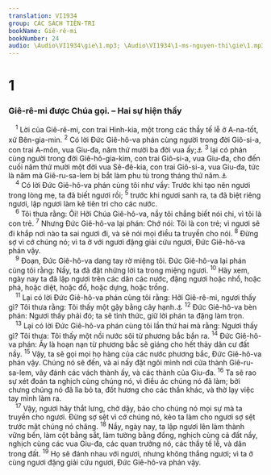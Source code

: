 ```yaml
---
translation: VI1934
group: CÁC SÁCH TIÊN-TRI
bookName: Giê-rê-mi 
bookNumber: 24
audio: \Audio\VI1934\gie\1.mp3; \Audio\VI1934\1-ms-nguyen-thi\gie\1.mp3
---
```


<div class="title"><h1>1</h1><h3>Giê-rê-mi được Chúa gọi. – Hai sự hiện thấy</h3></div>
<span class="verse gie_1_1"> <sup>1</sup> Lời của Giê-rê-mi, con trai Hinh-kia, một trong các thầy tế lễ ở A-na-tốt, xứ Bên-gia-min. </span>
<span class="verse gie_1_2"><sup>2</sup> Có lời Đức Giê-hô-va phán cùng người trong đời Giô-si-a, con trai A-môn, vua Giu-đa, năm thứ mười ba đời vua ấy;<a data-toggle="tooltip" data-placement="bottom" title="2Vua 22:3–23:27; 2Su 34:8–35:19">⚓</a></span>
<span class="verse gie_1_3"><sup>3</sup> lại có phán cùng người trong đời Giê-hô-gia-kim, con trai Giô-si-a, vua Giu-đa, cho đến cuối năm thứ mười một đời vua Sê-đê-kia, con trai Giô-si-a, vua Giu-đa, tức là năm mà Giê-ru-sa-lem bị bắt làm phu tù trong tháng thứ năm.<a data-toggle="tooltip" data-placement="bottom" title="2Vua 23:36–24:7; 24:18–25:21; 2Su 36:5-8,11-21">⚓</a><br/></span>
<span class="verse gie_1_4"> <sup>4</sup> Có lời Đức Giê-hô-va phán cùng tôi như vầy: Trước khi tạo nên ngươi trong lòng mẹ, ta đã biết ngươi rồi; </span>
<span class="verse gie_1_5"><sup>5</sup> trước khi ngươi sanh ra, ta đã biệt riêng ngươi, lập ngươi làm kẻ tiên tri cho các nước. <br/></span>
<span class="verse gie_1_6"> <sup>6</sup> Tôi thưa rằng: Ôi! Hỡi Chúa Giê-hô-va, nầy tôi chẳng biết nói chi, vì tôi là con trẻ. </span>
<span class="verse gie_1_7"><sup>7</sup> Nhưng Đức Giê-hô-va lại phán: Chớ nói: Tôi là con trẻ; vì ngươi sẽ đi khắp nơi nào ta sai ngươi đi, và sẽ nói mọi điều ta truyền cho nói. </span>
<span class="verse gie_1_8"><sup>8</sup> Đừng sợ vì cớ chúng nó; vì ta ở với ngươi đặng giải cứu ngươi, Đức Giê-hô-va phán vậy. <br/></span>
<span class="verse gie_1_9"> <sup>9</sup> Đoạn, Đức Giê-hô-va dang tay rờ miệng tôi. Đức Giê-hô-va lại phán cùng tôi rằng: Nầy, ta đã đặt những lời ta trong miệng ngươi. </span>
<span class="verse gie_1_10"><sup>10</sup> Hãy xem, ngày nay ta đã lập ngươi trên các dân các nước, đặng ngươi hoặc nhổ, hoặc phá, hoặc diệt, hoặc đổ, hoặc dựng, hoặc trồng. <br/></span>
<span class="verse gie_1_11"> <sup>11</sup> Lại có lời Đức Giê-hô-va phán cùng tôi rằng: Hỡi Giê-rê-mi, ngươi thấy gì? Tôi thưa rằng: Tôi thấy một gậy bằng cây hạnh.<a data-toggle="tooltip" data-placement="bottom" title="Tiếng Hê-bơ-rơ-gọi cây hạnh là Cây thức, vì nó trổ hoa trước các cây khác, và từ trong giấc ngủ mùa đông mà thức dậy nhằm đầu mùa xuân. Nên cây hạnh là biểu hiệu sự tỉnh thức của Đức Chúa Trời">⚓</a></span>
<span class="verse gie_1_12"><sup>12</sup> Đức Giê-hô-va bèn phán: Ngươi thấy phải đó; ta sẽ tỉnh thức, giữ lời phán ta đặng làm trọn. <br/></span>
<span class="verse gie_1_13"> <sup>13</sup> Lại có lời Đức Giê-hô-va phán cùng tôi lần thứ hai mà rằng: Ngươi thấy gì? Tôi thưa: Tôi thấy một nồi nước sôi từ phương bắc bắn ra. </span>
<span class="verse gie_1_14"><sup>14</sup> Đức Giê-hô-va phán: Ấy là hoạn nạn từ phương bắc sẽ giáng cho hết thảy dân cư đất nầy. </span>
<span class="verse gie_1_15"><sup>15</sup> Vậy, ta sẽ gọi mọi họ hàng của các nước phương bắc, Đức Giê-hô-va phán vậy. Chúng nó sẽ đến, và ai nấy đặt ngôi mình nơi cửa thành Giê-ru-sa-lem, vây đánh các vách thành ấy, và các thành của Giu-đa. </span>
<span class="verse gie_1_16"><sup>16</sup> Ta sẽ rao sự xét đoán ta nghịch cùng chúng nó, vì điều ác chúng nó đã làm; bởi chưng chúng nó đã lìa bỏ ta, đốt hương cho các thần khác, và thờ lạy việc tay mình làm ra. <br/></span>
<span class="verse gie_1_17"> <sup>17</sup> Vậy, ngươi hãy thắt lưng, chờ dậy, bảo cho chúng nó mọi sự mà ta truyền cho ngươi. Đừng sợ sệt vì cớ chúng nó, kẻo ta làm cho ngươi sợ sệt trước mặt chúng nó chăng. </span>
<span class="verse gie_1_18"><sup>18</sup> Nầy, ngày nay, ta lập ngươi lên làm thành vững bền, làm cột bằng sắt, làm tường bằng đồng, nghịch cùng cả đất nầy, nghịch cùng các vua Giu-đa, các quan trưởng nó, các thầy tế lễ, và dân trong đất. </span>
<span class="verse gie_1_19"><sup>19</sup> Họ sẽ đánh nhau với ngươi, nhưng không thắng ngươi; vì ta ở cùng ngươi đặng giải cứu ngươi, Đức Giê-hô-va phán vậy. <br/></span>
